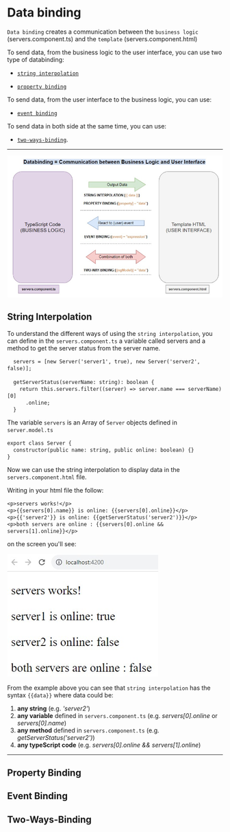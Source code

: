 # Data binding

`Data binding` creates a communication between the `business logic` (servers.component.ts) and the `template` (servers.component.html)

To send data, from the business logic to the user interface, you can use two type of databinding:

- [`string interpolation`](#string-interpolation)

- [`property binding`](#property-binding)

To send data, from the user interface to the business logic, you can use:

- [`event binding`](#event-binding)

To send data in both side at the same time, you can use:

- [`two-ways-binding`](#two-ways-binding).

---

![databinding](../assets/databinding.jpg "databinding")

## String Interpolation

To understand the different ways of using the `string interpolation`, you can define in the `servers.component.ts` a variable called servers and a method to get the server status from the server name.

```
  servers = [new Server('server1', true), new Server('server2', false)];

  getServerStatus(serverName: string): boolean {
    return this.servers.filter((server) => server.name === serverName)[0]
      .online;
  }
```

The variable `servers` is an Array of `Server` objects defined in `server.model.ts`

```
export class Server {
  constructor(public name: string, public online: boolean) {}
}
```

Now we can use the string interpolation to display data in the `servers.component.html` file.

Writing in your html file the follow:

```
<p>servers works!</p>
<p>{{servers[0].name}} is online: {{servers[0].online}}</p>
<p>{{'server2'}} is online: {{getServerStatus('server2')}}</p>
<p>both servers are online : {{servers[0].online && servers[1].online}}</p>
```

on the screen you'll see:

![string interpolation](../assets/string-interpolation.jpg "string interpolation")

From the example above you can see that `string interpolation` has the syntax `{{data}}` where data could be:

1. **any string** (e.g. _'server2'_)
2. **any variable** defined in `servers.component.ts` (e.g. _servers[0].online_ or _servers[0].name_)
3. **any method** defined in `servers.component.ts` (e.g. _getServerStatus('server2')_)
4. **any typeScript code** (e.g. _servers[0].online && servers[1].online_)

---

## Property Binding

## Event Binding

## Two-Ways-Binding
